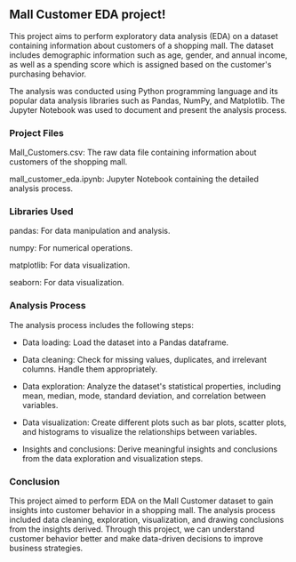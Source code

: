 ## Mall Customer EDA project!

This project aims to perform exploratory data analysis (EDA) on a dataset containing information about customers of a shopping mall. The dataset includes demographic information such as age, gender, and annual income, as well as a spending score which is assigned based on the customer's purchasing behavior.

The analysis was conducted using Python programming language and its popular data analysis libraries such as Pandas, NumPy, and Matplotlib. The Jupyter Notebook was used to document and present the analysis process.

### Project Files

Mall_Customers.csv: The raw data file containing information about customers of the shopping mall.

mall_customer_eda.ipynb: Jupyter Notebook containing the detailed analysis process.


### Libraries Used

pandas: For data manipulation and analysis.

numpy: For numerical operations.

matplotlib: For data visualization.

seaborn: For data visualization.

### Analysis Process

The analysis process includes the following steps:

* Data loading: Load the dataset into a Pandas dataframe.

* Data cleaning: Check for missing values, duplicates, and irrelevant columns. Handle them appropriately.

* Data exploration: Analyze the dataset's statistical properties, including mean, median, mode, standard deviation, and correlation between variables.

* Data visualization: Create different plots such as bar plots, scatter plots, and histograms to visualize the relationships between variables.

* Insights and conclusions: Derive meaningful insights and conclusions from the data exploration and visualization steps.

### Conclusion

This project aimed to perform EDA on the Mall Customer dataset to gain insights into customer behavior in a shopping mall. The analysis process included data cleaning, exploration, visualization, and drawing conclusions from the insights derived. Through this project, we can understand customer behavior better and make data-driven decisions to improve business strategies.

